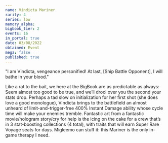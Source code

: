 ```yaml
---
name: Vindicta Mariner
rarity: 4
series: low
memory_alpha:
bigbook_tier: 2
events: 16
in_portal: true
date: 03/08/2022
obtained: Event
mega: false
published: true
---
```


"I am Vindicta, vengeance personified! At last, [Ship Battle Opponent], I will bathe in your blood."

Like a rat to the bait, we here at the BigBook are as predictable as always: Seem almost too good to be true, and we’ll drool over you the second your stats drop. Perhaps a tad slow on initialization for her first shot (she does love a good monologue), Vindicta brings to the battlefield an almost unheard of limit-and-trigger-free 400% Instant Damage ability whose cycle time will make your enemies tremble. Fantastic art from a fantastic movie/hologram story/cry for help is the icing on the cake for a crew that’s in 3 stat-boosting collections (4 total), with traits that will earn Super Rare Voyage seats for days. Migleemo can stuff it: this Mariner is the only in-game therapy I need.
